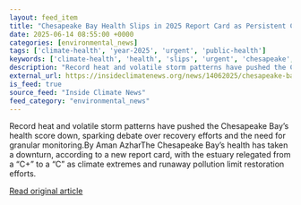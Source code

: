 ```yaml
---
layout: feed_item
title: "Chesapeake Bay Health Slips in 2025 Report Card as Persistent Challenges Threaten Long-Term Gains"
date: 2025-06-14 08:55:00 +0000
categories: [environmental_news]
tags: ['climate-health', 'year-2025', 'urgent', 'public-health']
keywords: ['climate-health', 'health', 'slips', 'urgent', 'chesapeake', 'year-2025', 'public-health']
description: "Record heat and volatile storm patterns have pushed the Chesapeake Bay’s health score down, sparking debate over recovery efforts and the need for granular m..."
external_url: https://insideclimatenews.org/news/14062025/chesapeake-bay-report-card-health-score-drops/
is_feed: true
source_feed: "Inside Climate News"
feed_category: "environmental_news"
---
```


Record heat and volatile storm patterns have pushed the Chesapeake Bay’s health score down, sparking debate over recovery efforts and the need for granular monitoring.By Aman AzharThe Chesapeake Bay’s health has taken a downturn, according to a new report card, with the estuary relegated from a “C+” to a “C” as climate extremes and runaway pollution limit restoration efforts.

[Read original article](https://insideclimatenews.org/news/14062025/chesapeake-bay-report-card-health-score-drops/)
